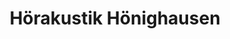 ---
title: "Hörakustik Hönighausen"
url: /wipperfuerth/hoerakustik-hoenighausen/
shop: Hörgeräte
---